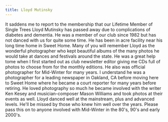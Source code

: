 ```yaml
---
title: Lloyd Mutinsky
---
```

It saddens me to report to the membership that our Lifetime Member of Single Trees Lloyd Mutinsky has passed away due to complications of diabetes and dementia.  He was a member of our club since 1982 but has not danced with us for quite some time.   He has been in acre facility near his long time home in Sweet Home.  Many of you will remember Lloyd as the wonderful photographer who kept beautiful albums of the many photos he would take at dances and festivals around the state.  He was a great help tome when I first started out as club newsletter editor giving me CDs full of photos to choose from for the monthly editions.  He also was official photographer for Mid-Winter for many years.  I understand he was a photographer for a leading newspaper in Oakland, CA before moving here to Sweet Home where he became a court reporter for many years before retiring.  He loved photography so much he became involved with the writer Ken Kesey and musician-composer Mason Williams and took photos at their events as well.  Lloyd danced well at the mainstream, plus and advanced levels.  He'll be missed by those who knew him well over the years.  Please pass this on to anyone involved with Mid-Winter in the 80's, 90's and early 2000's.

